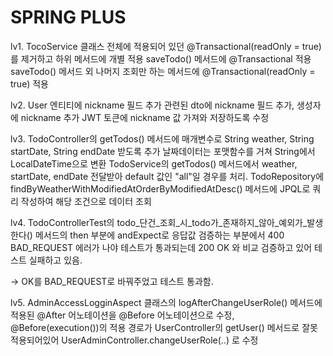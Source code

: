 # SPRING PLUS

lv1.
TocoService 클래스 전체에 적용되어 있던 @Transactional(readOnly = true) 를 제거하고 하위 메서드에 개별 적용
saveTodo() 메서드에 @Transactional 적용
saveTodo() 메서드 외 나머지 조회만 하는 메서드에 @Transactional(readOnly = true) 적용


lv2.
User 엔티티에 nickname 필드 추가
관련된 dto에 nickname 필드 추가, 생성자에 nickname 추가
JWT 토큰에 nickname 값 가져와 저장하도록 수정


lv3.
TodoController의 getTodos() 메서드에 매개변수로 String weather, String startDate, String endDate 받도록 추가
날짜데이터는 포맷함수를 거쳐 String에서 LocalDateTime으로 변환
TodoService의 getTodos() 메서드에서 weather, startDate, endDate 전달받아 default 값인 "all"일 경우를 처리.
TodoRepository에 findByWeatherWithModifiedAtOrderByModifiedAtDesc() 메서드에 JPQL로 쿼리 작성하여 해당 조건으로 데이터 조회


lv4.
TodoControllerTest의 todo_단건_조회_시_todo가_존재하지_않아_예외가_발생한다() 메서드의 then 부분에
andExpect로 응답값 검증하는 부분에서 400 BAD_REQUEST 에러가 나야 테스트가 통과되는데
200 OK 와 비교 검증하고 있어 테스트 실패하고 있음.

-> OK를 BAD_REQUEST로 바꿔주었고 테스트 통과함.


lv5.
AdminAccessLogginAspect 클래스의 logAfterChangeUserRole() 메서드에 적용된
@After 어노테이션을 @Before 어노테이션으로 수정,
@Before(execution())의 적용 경로가 UserController의 getUser() 메서드로 잘못 적용되어있어
UserAdminController.changeUserRole(..) 로 수정